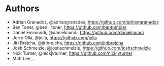 # Authors

* Adrian Granados, @adriangranados, <https://github.com/adriangranados>
* Ben Toner, @ben__toner, <https://github.com/bentumbler>
* Daniel Finimundi, @danielmundi, <https://github.com/danielmundi>
* Jerry Olla, @jolla, <https://github.com/jolla>
* Jiri Brejcha, @jiribrejcha, <https://github.com/jiribrejcha>
* Josh Schmelzle, @joshschmelzle, <https://github.com/joshschmelzle>
* Nick Turner, @nickjvturner, <https://github.com/nickjvturner>
* Matt Lee, ,
